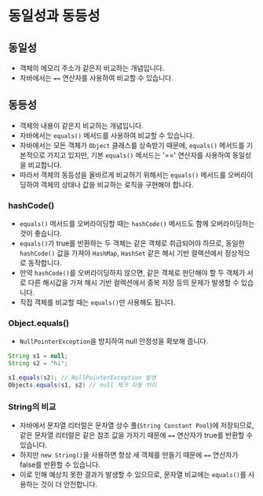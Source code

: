 # 동일성과 동등성

## 동일성

- 객체의 메모리 주소가 같은지 비교하는 개념입니다.
- 자바에서는 `==` 연산자를 사용하여 비교할 수 있습니다.

## 동등성

- 객체의 내용이 같은지 비교하는 개념입니다.
- 자바에서는 `equals()` 메서드를 사용하여 비교할 수 있습니다.
- 자바에서는 모든 객체가 `Object` 클래스를 상속받기 때문에, `equals()` 메서드를 기본적으로 가지고 있지만, 기본 `equals()` 메서드는 '==' 연산자를 사용하여 동일성을 비교합니다.
- 따라서 객체의 동등성을 올바르게 비교하기 위해서는 `equals()` 메서드를 오버라이딩하여 객체의 상태나 값을 비교하는 로직을 구현해야 합니다.

### hashCode()

- `equals()` 메서드를 오버라이딩할 때는 `hashCode()` 메서드도 함께 오버라이딩하는 것이 좋습니다. 
- `equals()`가 true를 반환하는 두 객체는 같은 객체로 취급되어야 하므로, 동일한 `hashCode()` 값을 가져야 `HashMap`, `HashSet` 같은 해시 기반 컬렉션에서 정상적으로 동작합니다.
- 만약 `hashCode()`를 오버라이딩하지 않으면, 같은 객체로 판단해야 할 두 객체가 서로 다른 해시값을 가져 해시 기반 컬렉션에서 중복 저장 등의 문제가 발생할 수 있습니다.
- 직접 객체를 비교할 때는 `equals()`만 사용해도 됩니다.

### Object.equals()

- `NullPointerException`을 방지하여 null 안정성을 확보해 줍니다.

```java
String s1 = null;
String s2 = "hi";

s1.equals(s2); // NullPointerException 발생
Objects.equals(s1, s2) // null 체크 자동 처리
```

### String의 비교

- 자바에서 문자열 리터럴은 문자열 상수 풀(`String Constant Pool`)에 저장되므로, 같은 문자열 리터럴은 같은 참조 값을 가지기 때문에 `==` 연산자가 true를 반환할 수 있습니다.
- 하지만 `new String()`을 사용하면 항상 새 객체를 만들기 때문에 `==` 연산자가 false를 반환할 수 있습니다.
- 이로 인해 예상치 못한 결과가 발생할 수 있으므로, 문자열 비교에는 `equals()`를 사용하는 것이 더 안전합니다.